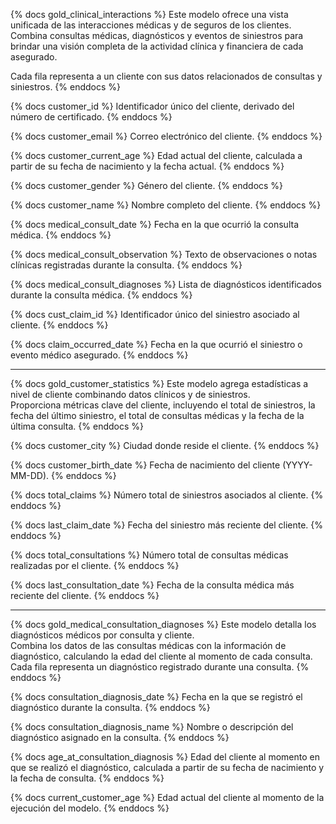{% docs gold_clinical_interactions %}
Este modelo ofrece una vista unificada de las interacciones médicas y de seguros de los clientes.  
Combina consultas médicas, diagnósticos y eventos de siniestros para brindar una visión completa de la actividad clínica y financiera de cada asegurado.

Cada fila representa a un cliente con sus datos relacionados de consultas y siniestros.
{% enddocs %}

{% docs customer_id %}
Identificador único del cliente, derivado del número de certificado.
{% enddocs %}

{% docs customer_email %}
Correo electrónico del cliente.
{% enddocs %}

{% docs customer_current_age %}
Edad actual del cliente, calculada a partir de su fecha de nacimiento y la fecha actual.
{% enddocs %}

{% docs customer_gender %}
Género del cliente.
{% enddocs %}

{% docs customer_name %}
Nombre completo del cliente.
{% enddocs %}

{% docs medical_consult_date %}
Fecha en la que ocurrió la consulta médica.
{% enddocs %}

{% docs medical_consult_observation %}
Texto de observaciones o notas clínicas registradas durante la consulta.
{% enddocs %}

{% docs medical_consult_diagnoses %}
Lista de diagnósticos identificados durante la consulta médica.
{% enddocs %}

{% docs cust_claim_id %}
Identificador único del siniestro asociado al cliente.
{% enddocs %}

{% docs claim_occurred_date %}
Fecha en la que ocurrió el siniestro o evento médico asegurado.
{% enddocs %}

---

{% docs gold_customer_statistics %}
Este modelo agrega estadísticas a nivel de cliente combinando datos clínicos y de siniestros.  
Proporciona métricas clave del cliente, incluyendo el total de siniestros, la fecha del último siniestro, el total de consultas médicas y la fecha de la última consulta.
{% enddocs %}

{% docs customer_city %}
Ciudad donde reside el cliente.
{% enddocs %}

{% docs customer_birth_date %}
Fecha de nacimiento del cliente (YYYY-MM-DD).
{% enddocs %}

{% docs total_claims %}
Número total de siniestros asociados al cliente.
{% enddocs %}

{% docs last_claim_date %}
Fecha del siniestro más reciente del cliente.
{% enddocs %}

{% docs total_consultations %}
Número total de consultas médicas realizadas por el cliente.
{% enddocs %}

{% docs last_consultation_date %}
Fecha de la consulta médica más reciente del cliente.
{% enddocs %}

---

{% docs gold_medical_consultation_diagnoses %}
Este modelo detalla los diagnósticos médicos por consulta y cliente.  
Combina los datos de las consultas médicas con la información de diagnóstico, calculando la edad del cliente al momento de cada consulta.  
Cada fila representa un diagnóstico registrado durante una consulta.
{% enddocs %}

{% docs consultation_diagnosis_date %}
Fecha en la que se registró el diagnóstico durante la consulta.
{% enddocs %}

{% docs consultation_diagnosis_name %}
Nombre o descripción del diagnóstico asignado en la consulta.
{% enddocs %}

{% docs age_at_consultation_diagnosis %}
Edad del cliente al momento en que se realizó el diagnóstico, calculada a partir de su fecha de nacimiento y la fecha de consulta.
{% enddocs %}

{% docs current_customer_age %}
Edad actual del cliente al momento de la ejecución del modelo.
{% enddocs %}
